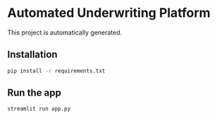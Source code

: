 # Automated Underwriting Platform

This project is automatically generated.

## Installation

```sh
pip install -r requirements.txt
```

## Run the app
```sh
streamlit run app.py
```
